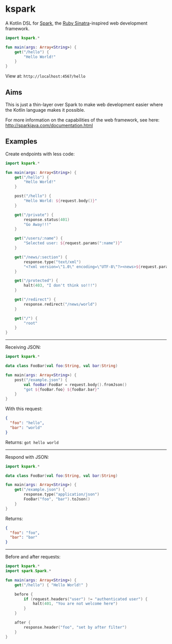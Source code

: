# kspark
A Kotlin DSL for [Spark](https://github.com/perwendel/spark), the [Ruby Sinatra](http://www.sinatrarb.com/)-inspired web development framework.

```kotlin
import kspark.*

fun main(args: Array<String>) {
    get("/hello") {
        "Hello World!"
    }
}
```
View at: `http://localhost:4567/hello`

## Aims
This is just a thin-layer over Spark to make web development easier where the Kotlin language makes it possible. 

For more information on the capabilities of the web framework, see here: http://sparkjava.com/documentation.html

## Examples

Create endpoints with less code:
```kotlin
import kspark.*

fun main(args: Array<String>) {
    get("/hello") { 
        "Hello World!" 
    }

    post("/hello") { 
        "Hello World: ${request.body()}"
    }

    get("/private") {
        response.status(401)
        "Go Away!!!"
    }

    get("/users/:name") { 
        "Selected user: ${request.params(":name")}"
    }

    get("/news/:section") {
        response.type("text/xml")
        "<?xml version=\"1.0\" encoding=\"UTF-8\"?><news>${request.params("section")}</news>"
    }

    get("/protected") {
        halt(403, "I don't think so!!!")
    }

    get("/redirect") {
        response.redirect("/news/world")
    }

    get("/") { 
        "root" 
    }
}
```
---
Receiving JSON:
```kotlin
import kspark.*

data class FooBar(val foo:String, val bar:String)

fun main(args: Array<String>) {
    post("/example.json") {
        val fooBar:FooBar = request.body().fromJson()
        "got ${fooBar.foo} ${fooBar.bar}"
    }
}
```
With this request:
```json
{
  "foo": "hello",
  "bar": "world"
}
```
Returns: `got hello world`

---
Respond with JSON:
```kotlin
import kspark.*

data class FooBar(val foo:String, val bar:String)

fun main(args: Array<String>) {
    get("/example.json") {
        response.type("application/json")
        FooBar("foo", "bar").toJson()
    }
}
```
Returns:
```json
{
  "foo": "foo",
  "bar": "bar"
}
```
---
Before and after requests:
```kotlin
import kspark.*
import spark.Spark.*

fun main(args: Array<String>) {
    get("/hello") { "Hello World!" }

    before {
        if (request.headers("user") != "authenticated user") {
            halt(401, "You are not welcome here")
        }
    }

    after {
        response.header("foo", "set by after filter")
    }
}
```

